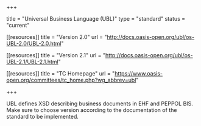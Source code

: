 +++

title = "Universal Business Language (UBL)"
type = "standard"
status = "current"

[[resources]]
title = "Version 2.0"
url = "http://docs.oasis-open.org/ubl/os-UBL-2.0/UBL-2.0.html"

[[resources]]
title = "Version 2.1"
url = "http://docs.oasis-open.org/ubl/os-UBL-2.1/UBL-2.1.html"

[[resources]]
title = "TC Homepage"
url = "https://www.oasis-open.org/committees/tc_home.php?wg_abbrev=ubl"

+++

UBL defines XSD describing business documents in EHF and PEPPOL BIS. Make sure to choose version according to the documentation of the standard to be implemented.